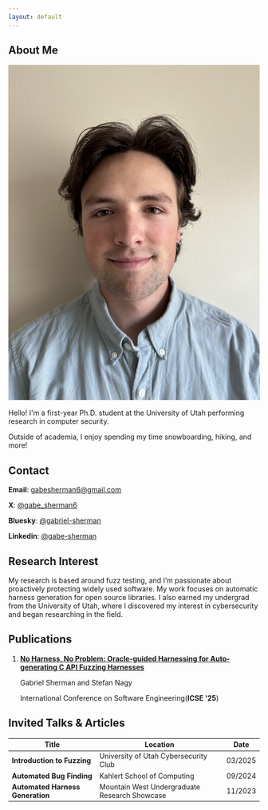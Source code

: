 ```yaml
---
layout: default
---
```


## About Me

<img class="profile-picture" src="me.jpg">

Hello! I'm a first-year Ph.D. student at the University of Utah performing research in computer security.


Outside of academia, I enjoy spending my time snowboarding, hiking, and more!

## Contact
**Email**: [gabesherman6@gmail.com](mailto:gabesherman6@gmail.com)

**X**: [@gabe_sherman6](https://x.com/gabe_sherman6)

**Bluesky**: [@gabriel-sherman](https://bsky.app/profile/gabriel-sherman.bsky.social)

**Linkedin**: [@gabe-sherman](https://www.linkedin.com/in/gabe-sherman-891200/)


## Research Interest

My research is based around fuzz testing, and I’m passionate about proactively protecting widely used software. My work focuses on automatic harness generation for open source libraries. I also earned my undergrad from the University of Utah, where I discovered my interest in cybersecurity and began researching in the field.

## Publications
1. [**No Harness, No Problem: Oracle-guided Harnessing for Auto-generating C API Fuzzing Harnesses**](https://users.cs.utah.edu/~snagy/papers/25ICSE-b.pdf)

    Gabriel Sherman and Stefan Nagy

    International Conference on Software Engineering(**ICSE '25**)

## Invited Talks & Articles

Title | Location | Date 
------|----------| ----
**Introduction to Fuzzing** | University of Utah Cybersecurity Club | 03/2025
**Automated Bug Finding** | Kahlert School of Computing | 09/2024
**Automated Harness Generation** | Mountain West Undergraduate Research Showcase | 11/2023

